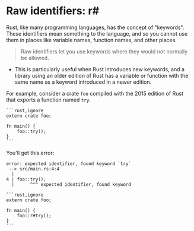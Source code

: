 # Raw identifiers: r#

Rust, like many programming languages, has the concept of "keywords".
These identifiers mean something to the language, and so you cannot use them in
places like variable names, function names, and other places.

> Raw identifiers let you use keywords where they would not normally be allowed.

- This is particularly useful when Rust introduces new keywords, and a library
  using an older edition of Rust has a variable or function with the same name
  as a keyword introduced in a newer edition.

For example, consider a crate `foo` compiled with the 2015 edition of Rust that
exports a function named `try`.

~~~admonish tip title="This keyword is reserved for a new feature in the 2018 edition, so without raw identifiers, we would have no way to name the function." collapsible=true
```rust,ignore
extern crate foo;

fn main() {
    foo::try();
}
```
~~~

You'll get this error:

```text
error: expected identifier, found keyword `try`
 --> src/main.rs:4:4
  |
4 | foo::try();
  |      ^^^ expected identifier, found keyword
```

~~~admonish tip title="You can write this with a raw identifier:" collapsible=true
```rust,ignore
extern crate foo;

fn main() {
    foo::r#try();
}
```
~~~